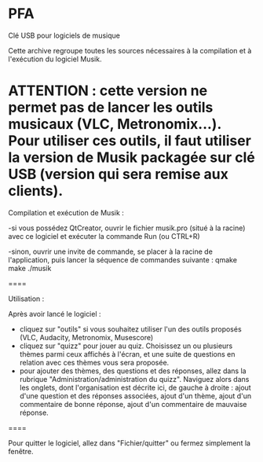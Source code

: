 PFA
===

Clé USB pour logiciels de musique

Cette archive regroupe toutes les sources nécessaires à la compilation et à l'exécution du logiciel Musik.

ATTENTION : cette version ne permet pas de lancer les outils musicaux (VLC, Metronomix...). Pour utiliser ces outils, il faut utiliser la version de Musik packagée sur clé USB (version qui sera remise aux clients).
====

Compilation et exécution de Musik :

-si vous possédez QtCreator, ouvrir le fichier musik.pro (situé à la racine) avec ce logiciel et exécuter la commande Run (ou CTRL+R)

-sinon, ouvrir une invite de commande, se placer à la racine de l'application, puis lancer la séquence de commandes suivante : qmake
           make
           ./musik
           
====

Utilisation :

Après avoir lancé le logiciel :
- cliquez sur "outils" si vous souhaitez utiliser l'un des outils proposés (VLC, Audacity, Metronomix, Musescore)
- cliquez sur "quizz" pour jouer au quiz. Choisissez un ou plusieurs thèmes parmi ceux affichés à l'écran, et une suite de questions en relation avec ces thèmes vous sera proposée.
- pour ajouter des thèmes, des questions et des réponses, allez dans la rubrique "Administration/administration du quizz". Naviguez alors dans les onglets, dont l'organisation est décrite ici, de gauche à droite : ajout d'une question et des réponses associées, ajout d'un thème, ajout d'un commentaire de bonne réponse, ajout d'un commentaire de mauvaise réponse.

====

Pour quitter le logiciel, allez dans "Fichier/quitter" ou fermez simplement la fenêtre.
